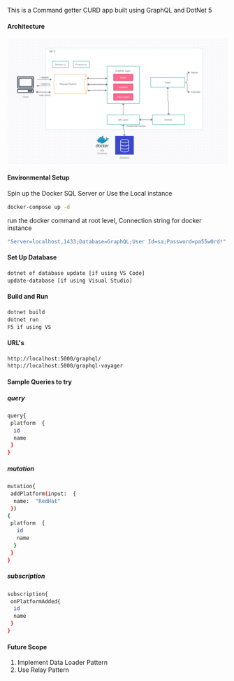 
This is a Command getter CURD app built using GraphQL and DotNet 5

#### Architecture


<div style='float: center'>
  <img style='width: auto' src="assets\GraphQL.PNG"></img>
</div>

#### Environmental Setup

Spin up the Docker SQL Server or Use the Local instance
```bash
docker-compose up -d
```
run the docker command at root level, Connection string for docker instance
```bash 
"Server=localhost,1433;Database=GraphQL;User Id=sa;Password=pa55w0rd!"
```
#### Set Up Database
```bash
dotnet ef database update [if using VS Code]
update-database [if using Visual Studio]
```
#### Build and Run
```bash
dotnet build
dotnet run
F5 if using VS
```
####  URL's
```bash
http://localhost:5000/graphql/
http://localhost:5000/graphql-voyager 
```
#### Sample Queries to try
#####  query
```bash
query{
 platform  {
  id
  name
 }
}
```
##### mutation
```bash
mutation{
 addPlatform(input:  {
  name:  "RedHat"
 })
{
 platform  {
   id
   name
  }
 }
}
```
##### subscription
```bash
subscription{
 onPlatformAdded{
  id
  name
 }
}
```
####  Future Scope
1) Implement Data Loader Pattern 
2) Use Relay Pattern



